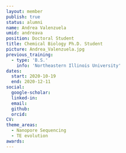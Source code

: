 ```yaml
---
layout: member
publish: true
status: alumni
name: Andrea Valenzuela
umid: andreava
position: Doctoral Student
title: Chemical Biology Ph.D. Student
picture: Andrea_Valenzuela.jpg
previous_training:
  - type: 'B.S.'
    info: 'Northeastern Illinois University'
dates:
  start: 2020-10-19
  end: 2020-12-11
social: 
  google-scholar: 
  linked-in: 
  email: 
  github:
  orcid:
CV: 
theme_areas:
  - Nanopore Sequencing
  - TE evolution
awards:
---
```


